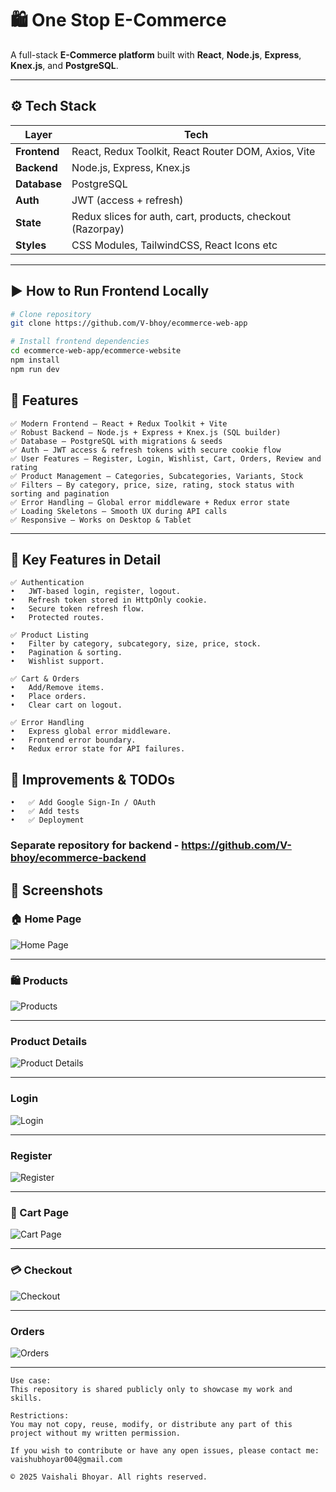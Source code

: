 # 🛍️ One Stop E-Commerce

A full-stack **E-Commerce platform** built with **React**, **Node.js**, **Express**, **Knex.js**, and **PostgreSQL**.

---

## ⚙️ Tech Stack

| Layer    | Tech                                                           |
|----------|----------------------------------------------------------------|
| **Frontend** | React, Redux Toolkit, React Router DOM, Axios, Vite        |
| **Backend** | Node.js, Express, Knex.js                                   |
| **Database** | PostgreSQL                                                 |
| **Auth** | JWT (access + refresh)                                         |
| **State** | Redux slices for auth, cart, products, checkout  (Razorpay)   |
| **Styles** | CSS Modules, TailwindCSS, React Icons etc                    |

---

## ▶️ How to Run Frontend Locally

```bash
# Clone repository
git clone https://github.com/V-bhoy/ecommerce-web-app

# Install frontend dependencies
cd ecommerce-web-app/ecommerce-website
npm install
npm run dev
```

## 📌 Features

```
✅ Modern Frontend — React + Redux Toolkit + Vite  
✅ Robust Backend — Node.js + Express + Knex.js (SQL builder)  
✅ Database — PostgreSQL with migrations & seeds  
✅ Auth — JWT access & refresh tokens with secure cookie flow  
✅ User Features — Register, Login, Wishlist, Cart, Orders, Review and rating 
✅ Product Management — Categories, Subcategories, Variants, Stock 
✅ Filters — By category, price, size, rating, stock status with sorting and pagination
✅ Error Handling — Global error middleware + Redux error state  
✅ Loading Skeletons — Smooth UX during API calls  
✅ Responsive — Works on Desktop & Tablet
```

---

## 📌 Key Features in Detail

```
✅ Authentication
•	JWT-based login, register, logout.
•	Refresh token stored in HttpOnly cookie.
•	Secure token refresh flow.
•	Protected routes.

✅ Product Listing
•	Filter by category, subcategory, size, price, stock.
•	Pagination & sorting.
•	Wishlist support.

✅ Cart & Orders
•	Add/Remove items.
•	Place orders.
•	Clear cart on logout.

✅ Error Handling
•	Express global error middleware.
•	Frontend error boundary.
•	Redux error state for API failures.
```

## 🧩 Improvements & TODOs
```
•	✅ Add Google Sign-In / OAuth
•	✅ Add tests
•	✅ Deployment 
```

### Separate repository for backend - https://github.com/V-bhoy/ecommerce-backend

## 📸 Screenshots

### 🏠 Home Page
![Home Page](./docs/homepage.png)

---

### 🛍️ Products
![Products](./docs/products.png)

---

### Product Details
![Product Details](./docs/product-details.png)

---

### Login
![Login](./docs/login.png)

---

### Register
![Register](./docs/register.png)

---

### 🛒 Cart Page
![Cart Page](./docs/cart.png)

---

### 💳 Checkout
![Checkout](./docs/checkout.png)

---

### Orders
![Orders](./docs/orders.png)

---

```plaintext
Use case: 
This repository is shared publicly only to showcase my work and skills.

Restrictions: 
You may not copy, reuse, modify, or distribute any part of this project without my written permission.

If you wish to contribute or have any open issues, please contact me: vaishubhoyar004@gmail.com

© 2025 Vaishali Bhoyar. All rights reserved.
```


